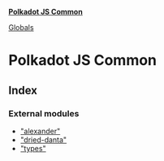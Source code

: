 **[Polkadot JS Common](README.md)**

[Globals](globals.md)

# Polkadot JS Common

## Index

### External modules

* ["alexander"](modules/_alexander_.md)
* ["dried-danta"](modules/_dried_danta_.md)
* ["types"](modules/_types_.md)